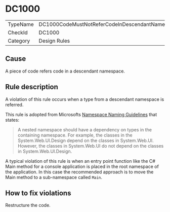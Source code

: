 # DC1000

<table>
<tr>
  <td>TypeName</td>
  <td>DC1000CodeMustNotReferCodeInDescendantNamespaces</td>
</tr>
<tr>
  <td>CheckId</td>
  <td>DC1000</td>
</tr>
<tr>
  <td>Category</td>
  <td>Design Rules</td>
</tr>
</table>

## Cause

A piece of code refers code in a descendant namespace.

## Rule description

A violation of this rule occurs when a type from a descendant namespace is referred.

This rule is adopted from Microsofts [Namespace Naming Guidelines](https://docs.microsoft.com/en-us/previous-versions/dotnet/netframework-1.1/893ke618(v=vs.71)?redirectedfrom=MSDN) that states:

> A nested namespace should have a dependency on types in the containing namespace. For example, the classes in the System.Web.UI.Design depend on the classes in System.Web.UI. However, the classes in System.Web.UI do not depend on the classes in System.Web.UI.Design.

A typical violation of this rule is when an entry point function like the C# Main method for a console application is placed in the root namespace of the application. In this case the recommended approach is to move the Main method to a sub-namespace called `Main`.

## How to fix violations

Restructure the code.
